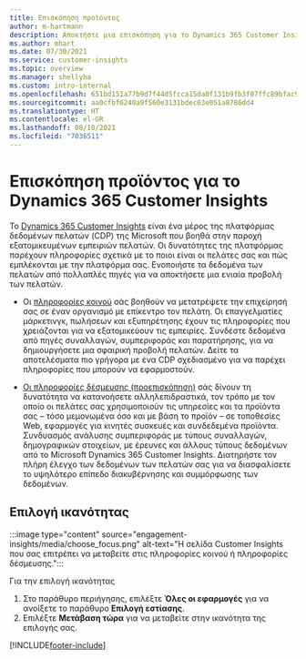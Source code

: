 ```yaml
---
title: Επισκόπηση προϊόντος
author: m-hartmann
description: Αποκτήστε μια επισκόπηση για το Dynamics 365 Customer Insights και τις δυνατότητές του.
ms.author: mhart
ms.date: 07/30/2021
ms.service: customer-insights
ms.topic: overview
ms.manager: shellyha
ms.custom: intro-internal
ms.openlocfilehash: 651bd151a77b9d7f44d5fcca15da0f131b9fb3f07ffc89bfac9c0aa6f799e9b1
ms.sourcegitcommit: aa0cfbf6240a9f560e3131bdec63e051a8786dd4
ms.translationtype: HT
ms.contentlocale: el-GR
ms.lasthandoff: 08/10/2021
ms.locfileid: "7036511"
---
```

# <a name="product-overview-for-dynamics-365-customer-insights"></a>Επισκόπηση προϊόντος για το Dynamics 365 Customer Insights

Το [Dynamics 365 Customer Insights](https://dynamics.microsoft.com/ai/customer-insights/) είναι ένα μέρος της πλατφόρμας δεδομένων πελατών (CDP) της Microsoft που βοηθά στην παροχή εξατομικευμένων εμπειριών πελατών. Οι δυνατότητες της πλατφόρμας παρέχουν πληροφορίες σχετικά με το ποιοι είναι οι πελάτες σας και πώς εμπλέκονται με την πλατφόρμα σας. Ενοποιήστε τα δεδομένα των πελατών από πολλαπλές πηγές για να αποκτήσετε μια ενιαία προβολή των πελατών.


- Οι [πληροφορίες κοινού](audience-insights/overview.md) σάς βοηθούν να μετατρέψετε την επιχείρησή σας σε έναν οργανισμό με επίκεντρο τον πελάτη. Οι επαγγελματίες μάρκετινγκ, πωλήσεων και εξυπηρέτησης έχουν τις πληροφορίες που χρειάζονται για να εξατομικεύουν τις εμπειρίες. Συνδέστε δεδομένα από πηγές συναλλαγών, συμπεριφοράς και παρατήρησης, για να δημιουργήσετε μια σφαιρική προβολή πελατών. Δείτε τα αποτελέσματα πιο γρήγορα με ένα CDP σχεδιασμένο για να παρέχει πληροφορίες που μπορούν να εφαρμοστούν. 

- [Οι πληροφορίες δέσμευσης (προεπισκόπηση)](engagement-insights/index.yml) σάς δίνουν τη δυνατότητα να κατανοήσετε αλληλεπιδραστικά, τον τρόπο με τον οποίο οι πελάτες σας χρησιμοποιούν τις υπηρεσίες και τα προϊόντα σας – τόσο μεμονωμένα όσο και με βάση το προϊόν – σε τοποθεσίες Web, εφαρμογές για κινητές συσκευές και συνδεδεμένα προϊόντα. Συνδυασμός ανάλυσης συμπεριφοράς με τύπους συναλλαγών, δημογραφικών στοιχείων, με έρευνες και άλλους τύπους δεδομένων από το Microsoft Dynamics 365 Customer Insights. Διατηρήστε τον πλήρη έλεγχο των δεδομένων των πελατών σας για να διασφαλίσετε το υψηλότερο επίπεδο διακυβέρνησης και συμμόρφωσης των δεδομένων.
 
## <a name="choose-a-capability"></a>Επιλογή ικανότητας

:::image type="content" source="engagement-insights/media/choose_focus.png" alt-text="Η σελίδα Customer Insights που σας επιτρέπει να μεταβείτε στις πληροφορίες κοινού ή πληροφορίες δέσμευσης.":::

Για την επιλογή ικανότητας

1. Στο παράθυρο περιήγησης, επιλέξτε **Όλες οι εφαρμογές** για να ανοίξετε το παράθυρο **Επιλογή εστίασης**.
1. Επιλέξτε **Μετάβαση τώρα** για να μεταβείτε στην ικανότητα της επιλογής σας.


[!INCLUDE[footer-include](includes/footer-banner.md)]
